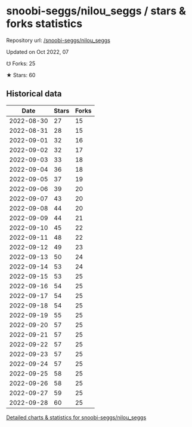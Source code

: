 # snoobi-seggs/nilou_seggs / stars & forks statistics

Repository url: [/snoobi-seggs/nilou_seggs](https://github.com/snoobi-seggs/nilou_seggs)

Updated on Oct 2022, 07

☋ Forks: 25

★ Stars: 60

## Historical data
| Date | Stars | Forks |
|------|-------|-------|
| 2022-08-30 | 27 | 15 | 
| 2022-08-31 | 28 | 15 | 
| 2022-09-01 | 32 | 16 | 
| 2022-09-02 | 32 | 17 | 
| 2022-09-03 | 33 | 18 | 
| 2022-09-04 | 36 | 18 | 
| 2022-09-05 | 37 | 19 | 
| 2022-09-06 | 39 | 20 | 
| 2022-09-07 | 43 | 20 | 
| 2022-09-08 | 44 | 20 | 
| 2022-09-09 | 44 | 21 | 
| 2022-09-10 | 45 | 22 | 
| 2022-09-11 | 48 | 22 | 
| 2022-09-12 | 49 | 23 | 
| 2022-09-13 | 50 | 24 | 
| 2022-09-14 | 53 | 24 | 
| 2022-09-15 | 53 | 25 | 
| 2022-09-16 | 54 | 25 | 
| 2022-09-17 | 54 | 25 | 
| 2022-09-18 | 54 | 25 | 
| 2022-09-19 | 55 | 25 | 
| 2022-09-20 | 57 | 25 | 
| 2022-09-21 | 57 | 25 | 
| 2022-09-22 | 57 | 25 | 
| 2022-09-23 | 57 | 25 | 
| 2022-09-24 | 57 | 25 | 
| 2022-09-25 | 58 | 25 | 
| 2022-09-26 | 58 | 25 | 
| 2022-09-27 | 59 | 25 | 
| 2022-09-28 | 60 | 25 | 


[Detailed charts & statistics for snoobi-seggs/nilou_seggs](https://reviewgithub.com/rep/snoobi-seggs/nilou_seggs)
